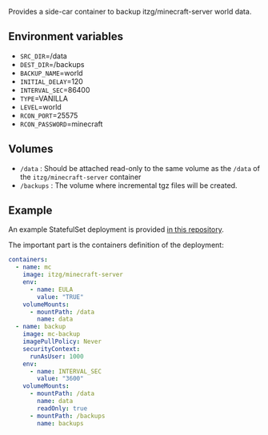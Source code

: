Provides a side-car container to backup itzg/minecraft-server world data.

## Environment variables

- `SRC_DIR`=/data
- `DEST_DIR`=/backups
- `BACKUP_NAME`=world
- `INITIAL_DELAY`=120
- `INTERVAL_SEC`=86400
- `TYPE`=VANILLA
- `LEVEL`=world
- `RCON_PORT`=25575
- `RCON_PASSWORD`=minecraft
    
## Volumes

- `/data` :
  Should be attached read-only to the same volume as the `/data` of the `itzg/minecraft-server` container
- `/backups` :
  The volume where incremental tgz files will be created.
  
## Example

An example StatefulSet deployment is provided [in this repository](test-deploy.yaml).

The important part is the containers definition of the deployment:

```yaml
containers:
  - name: mc
    image: itzg/minecraft-server
    env:
      - name: EULA
        value: "TRUE"
    volumeMounts:
      - mountPath: /data
        name: data
  - name: backup
    image: mc-backup
    imagePullPolicy: Never
    securityContext:
      runAsUser: 1000
    env:
      - name: INTERVAL_SEC
        value: "3600"
    volumeMounts:
      - mountPath: /data
        name: data
        readOnly: true
      - mountPath: /backups
        name: backups
```